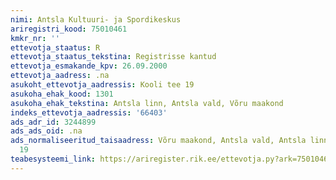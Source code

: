 ```yaml
---
nimi: Antsla Kultuuri- ja Spordikeskus
ariregistri_kood: 75010461
kmkr_nr: ''
ettevotja_staatus: R
ettevotja_staatus_tekstina: Registrisse kantud
ettevotja_esmakande_kpv: 26.09.2000
ettevotja_aadress: .na
asukoht_ettevotja_aadressis: Kooli tee 19
asukoha_ehak_kood: 1301
asukoha_ehak_tekstina: Antsla linn, Antsla vald, Võru maakond
indeks_ettevotja_aadressis: '66403'
ads_adr_id: 3244899
ads_ads_oid: .na
ads_normaliseeritud_taisaadress: Võru maakond, Antsla vald, Antsla linn, Kooli tee
  19
teabesysteemi_link: https://ariregister.rik.ee/ettevotja.py?ark=75010461&ref=rekvisiidid
---
```

